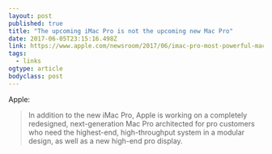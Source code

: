 ```yaml
---
layout: post 
published: true 
title: "The upcoming iMac Pro is not the upcoming new Mac Pro" 
date: 2017-06-05T23:15:16.498Z 
link: https://www.apple.com/newsroom/2017/06/imac-pro-most-powerful-mac-arrives-december/ 
tags:
  - links
ogtype: article 
bodyclass: post 
---
```


Apple:

> In addition to the new iMac Pro, Apple is working on a completely redesigned, next-generation Mac Pro architected for pro customers who need the highest-end, high-throughput system in a modular design, as well as a new high-end pro display.

